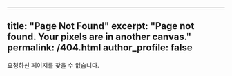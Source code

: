  ---
 title: "Page Not Found"
 excerpt: "Page not found. Your pixels are in another canvas."
 permalink: /404.html
 author_profile: false
 ---

 요청하신 페이지를 찾을 수 없습니다.



<script>
  var GOOG_FIXURL_LANG = 'en';
  var GOOG_FIXURL_SITE = 'https://heyjin0225.com'
</script>
<script src="https://linkhelp.clients.google.com/tbproxy/lh/wm/fixurl.js">
</script>
